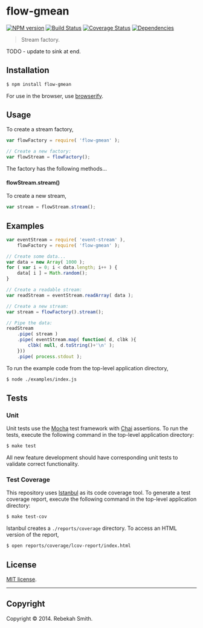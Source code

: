 flow-gmean
===
[![NPM version][npm-image]][npm-url] [![Build Status][travis-image]][travis-url] [![Coverage Status][coveralls-image]][coveralls-url] [![Dependencies][dependencies-image]][dependencies-url]

> Stream factory.

TODO - update to sink at end.


## Installation

``` bash
$ npm install flow-gmean
```

For use in the browser, use [browserify](https://github.com/substack/node-browserify).


## Usage

To create a stream factory,

``` javascript
var flowFactory = require( 'flow-gmean' );

// Create a new factory:
var flowStream = flowFactory();
```

The factory has the following methods...


#### flowStream.stream()

To create a new stream,

``` javascript
var stream = flowStream.stream();
```


## Examples

``` javascript
var eventStream = require( 'event-stream' ),
	flowFactory = require( 'flow-gmean' );

// Create some data...
var data = new Array( 1000 );
for ( var i = 0; i < data.length; i++ ) {
	data[ i ] = Math.random();
}

// Create a readable stream:
var readStream = eventStream.readArray( data );

// Create a new stream:
var stream = flowFactory().stream();

// Pipe the data:
readStream
	.pipe( stream )
	.pipe( eventStream.map( function( d, clbk ){
		clbk( null, d.toString()+'\n' );
	}))
	.pipe( process.stdout );
```

To run the example code from the top-level application directory,

``` bash
$ node ./examples/index.js
```


## Tests

### Unit

Unit tests use the [Mocha](http://mochajs.org/) test framework with [Chai](http://chaijs.com) assertions. To run the tests, execute the following command in the top-level application directory:

``` bash
$ make test
```

All new feature development should have corresponding unit tests to validate correct functionality.


### Test Coverage

This repository uses [Istanbul](https://github.com/gotwarlost/istanbul) as its code coverage tool. To generate a test coverage report, execute the following command in the top-level application directory:

``` bash
$ make test-cov
```

Istanbul creates a `./reports/coverage` directory. To access an HTML version of the report,

``` bash
$ open reports/coverage/lcov-report/index.html
```


## License

[MIT license](http://opensource.org/licenses/MIT). 


---
## Copyright

Copyright &copy; 2014. Rebekah Smith.


[npm-image]: http://img.shields.io/npm/v/flow-gmean.svg
[npm-url]: https://npmjs.org/package/flow-gmean

[travis-image]: http://img.shields.io/travis/flow-io/flow-gmean/master.svg
[travis-url]: https://travis-ci.org/flow-io/flow-gmean

[coveralls-image]: https://img.shields.io/coveralls/flow-io/flow-gmean/master.svg
[coveralls-url]: https://coveralls.io/r/flow-io/flow-gmean?branch=master

[dependencies-image]: http://img.shields.io/david/flow-io/flow-gmean.svg
[dependencies-url]: https://david-dm.org/flow-io/flow-gmean

[dev-dependencies-image]: http://img.shields.io/david/dev/flow-io/flow-gmean.svg
[dev-dependencies-url]: https://david-dm.org/dev/flow-io/flow-gmean

[github-issues-image]: http://img.shields.io/github/issues/flow-io/flow-gmean.svg
[github-issues-url]: https://github.com/flow-io/flow-gmean/issues
